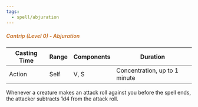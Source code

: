 ```yaml
---
tags:
  - spell/abjuration
---
```

##### *<span style="color:rgb(203, 123, 55)">Cantrip (Level 0) - Abjuration</span>*

| Casting Time | Range | Components | Duration                      |
| ------------ | ----- | ---------- | ----------------------------- |
| Action       | Self  | V, S       | Concentration, up to 1 minute |
Whenever a creature makes an attack roll against you before the spell ends, the attacker subtracts 1d4 from the attack roll.